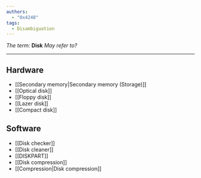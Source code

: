 ```yaml
---
authors:
  - "0x4248"
tags:
  - Disambiguation
---
```

*The term:* **Disk** *May refer to?*
<hr>

## Hardware
- [[Secondary memory|Secondary memory (Storage)]]
- [[Optical disk]]
- [[Floppy disk]]
- [[Lazer disk]]
- [[Compact disk]]

## Software
- [[Disk checker]]
- [[Disk cleaner]]
- [[DISKPART]]
- [[Disk compression]]
- [[Compression|Disk compression]]
